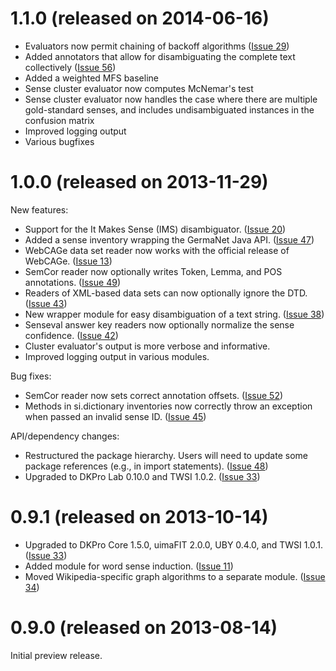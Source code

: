 # 1.1.0 (released on 2014-06-16) #

  * Evaluators now permit chaining of backoff algorithms ([Issue 29](https://code.google.com/p/dkpro-wsd/issues/detail?id=29))
  * Added annotators that allow for disambiguating the complete text collectively ([Issue 56](https://code.google.com/p/dkpro-wsd/issues/detail?id=56))
  * Added a weighted MFS baseline
  * Sense cluster evaluator now computes McNemar's test
  * Sense cluster evaluator now handles the case where there are multiple gold-standard senses, and includes undisambiguated instances in the confusion matrix
  * Improved logging output
  * Various bugfixes

# 1.0.0 (released on 2013-11-29) #

New features:
  * Support for the It Makes Sense (IMS) disambiguator. ([Issue 20](https://code.google.com/p/dkpro-wsd/issues/detail?id=20))
  * Added a sense inventory wrapping the GermaNet Java API. ([Issue 47](https://code.google.com/p/dkpro-wsd/issues/detail?id=47))
  * WebCAGe data set reader now works with the official release of WebCAGe. ([Issue 13](https://code.google.com/p/dkpro-wsd/issues/detail?id=13))
  * SemCor reader now optionally writes Token, Lemma, and POS annotations. ([Issue 49](https://code.google.com/p/dkpro-wsd/issues/detail?id=49))
  * Readers of XML-based data sets can now optionally ignore the DTD. ([Issue 43](https://code.google.com/p/dkpro-wsd/issues/detail?id=43))
  * New wrapper module for easy disambiguation of a text string. ([Issue 38](https://code.google.com/p/dkpro-wsd/issues/detail?id=38))
  * Senseval answer key readers now optionally normalize the sense confidence. ([Issue 42](https://code.google.com/p/dkpro-wsd/issues/detail?id=42))
  * Cluster evaluator's output is more verbose and informative.
  * Improved logging output in various modules.

Bug fixes:
  * SemCor reader now sets correct annotation offsets. ([Issue 52](https://code.google.com/p/dkpro-wsd/issues/detail?id=52))
  * Methods in si.dictionary inventories now correctly throw an exception when passed an invalid sense ID. ([Issue 45](https://code.google.com/p/dkpro-wsd/issues/detail?id=45))


API/dependency changes:
  * Restructured the package hierarchy.  Users will need to update some package references (e.g., in import statements). ([Issue 48](https://code.google.com/p/dkpro-wsd/issues/detail?id=48))
  * Upgraded to DKPro Lab 0.10.0 and TWSI 1.0.2. ([Issue 33](https://code.google.com/p/dkpro-wsd/issues/detail?id=33))

# 0.9.1 (released on 2013-10-14) #

  * Upgraded to DKPro Core 1.5.0, uimaFIT 2.0.0, UBY 0.4.0, and TWSI 1.0.1. ([Issue 33](https://code.google.com/p/dkpro-wsd/issues/detail?id=33))
  * Added module for word sense induction. ([Issue 11](https://code.google.com/p/dkpro-wsd/issues/detail?id=11))
  * Moved Wikipedia-specific graph algorithms to a separate module. ([Issue 34](https://code.google.com/p/dkpro-wsd/issues/detail?id=34))

# 0.9.0 (released on 2013-08-14) #

Initial preview release.